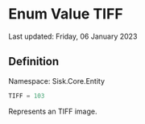 # Enum Value TIFF
Last updated: Friday, 06 January 2023

## Definition
Namespace: Sisk.Core.Entity

```csharp
TIFF = 103
```

Represents an TIFF image.

